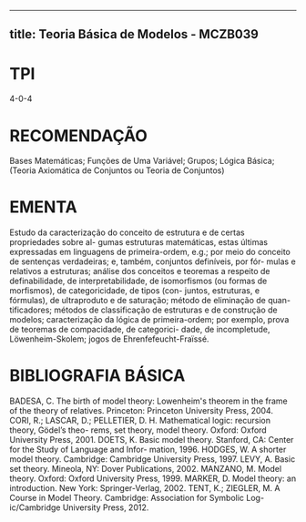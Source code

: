 
---
title: Teoria Básica de Modelos - MCZB039 
---

# TPI

4-0-4

# RECOMENDAÇÃO

Bases Matemáticas; Funções de Uma Variável; Grupos; Lógica Básica; (Teoria Axiomática de Conjuntos ou Teoria de Conjuntos)

# EMENTA

Estudo da caracterização do conceito de estrutura e de certas propriedades sobre al- gumas estruturas matemáticas, estas últimas expressadas em linguagens de primeira-ordem, e.g.; por meio do conceito de sentenças verdadeiras; e, também, conjuntos definíveis, por fór- mulas e relativos a estruturas; análise dos conceitos e teoremas a respeito de definabilidade, de interpretabilidade, de isomorfismos (ou formas de morfismos), de categoricidade, de tipos (con- juntos, estruturas, e fórmulas), de ultraproduto e de saturação; método de eliminação de quan- tificadores; métodos de classificação de estruturas e de construção de modelos; caracterização da lógica de primeira-ordem; por exemplo, prova de teoremas de compacidade, de categorici- dade, de incompletude, Löwenheim-Skolem; jogos de Ehrenfefeucht-Fraïssé.

# BIBLIOGRAFIA BÁSICA

BADESA, C. The birth of model theory: Lowenheim's theorem in the frame of the theory of relatives. Princeton: Princeton University Press, 2004.
CORI, R.; LASCAR, D.; PELLETIER, D. H. Mathematical logic: recursion theory, Gödel’s theo- rems, set theory, model theory. Oxford: Oxford University Press, 2001.
DOETS, K. Basic model theory. Stanford, CA: Center for the Study of Language and Infor- mation, 1996.
HODGES, W. A shorter model theory. Cambridge: Cambridge University Press, 1997.
LEVY, A. Basic set theory. Mineola, NY: Dover Publications, 2002.
MANZANO, M. Model theory. Oxford: Oxford University Press, 1999.
MARKER, D. Model theory: an introduction. New York: Springer-Verlag, 2002.
TENT, K.; ZIEGLER, M. A Course in Model Theory. Cambridge: Association for Symbolic Log- ic/Cambridge University Press, 2012.
        